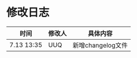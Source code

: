 # 修改日志



| 时间        | 修改人 | 具体内容          |
| ----------- | ------ | ----------------- |
| 7.13  13:35 | UUQ    | 新增changelog文件 |